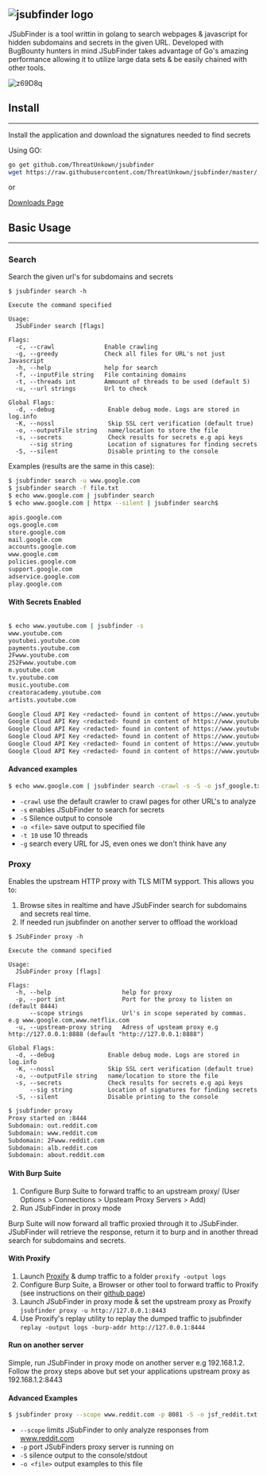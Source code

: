 ## ![jsubfinder logo](https://user-images.githubusercontent.com/17349277/146734055-8b836305-7a13-4c66-a02b-d92932322b42.png)




JSubFinder is a tool writtin in golang to search webpages & javascript for hidden subdomains and secrets in the given URL. Developed with BugBounty hunters in mind JSubFinder takes advantage of Go's amazing performance allowing it to utilize large data sets & be easily chained with other tools.


![z69D8q](https://user-images.githubusercontent.com/17349277/147615346-9c1471a6-a9a8-45cb-a429-f789b255950c.gif)

## Install
---
Install the application and download the signatures needed to find secrets

Using GO:
```bash
go get github.com/ThreatUnkown/jsubfinder
wget https://raw.githubusercontent.com/ThreatUnkown/jsubfinder/master/.jsf_signatures.yaml && mv .jsf_signatures.yaml ~/.jsf_signatures.yaml
```

or

[Downloads Page](https://github.com/hiddengearz/jsubfinder/tags)


## Basic Usage
---

### Search

Search the given url's for subdomains and secrets

```text
$ jsubfinder search -h

Execute the command specified

Usage:
  JSubFinder search [flags]

Flags:
  -c, --crawl              Enable crawling
  -g, --greedy             Check all files for URL's not just Javascript
  -h, --help               help for search
  -f, --inputFile string   File containing domains
  -t, --threads int        Ammount of threads to be used (default 5)
  -u, --url strings        Url to check

Global Flags:
  -d, --debug               Enable debug mode. Logs are stored in log.info
  -K, --nossl               Skip SSL cert verification (default true)
  -o, --outputFile string   name/location to store the file
  -s, --secrets             Check results for secrets e.g api keys
      --sig string          Location of signatures for finding secrets
  -S, --silent              Disable printing to the console
```

Examples (results are the same in this case):

```bash
$ jsubfinder search -u www.google.com
$ jsubfinder search -f file.txt
$ echo www.google.com | jsubfinder search
$ echo www.google.com | httpx --silent | jsubfinder search$

apis.google.com
ogs.google.com
store.google.com
mail.google.com
accounts.google.com
www.google.com
policies.google.com
support.google.com
adservice.google.com
play.google.com
```



#### With Secrets Enabled

```bash

$ echo www.youtube.com | jsubfinder -s
www.youtube.com
youtubei.youtube.com
payments.youtube.com
2Fwww.youtube.com
252Fwww.youtube.com
m.youtube.com
tv.youtube.com
music.youtube.com
creatoracademy.youtube.com
artists.youtube.com

Google Cloud API Key <redacted> found in content of https://www.youtube.com
Google Cloud API Key <redacted> found in content of https://www.youtube.com
Google Cloud API Key <redacted> found in content of https://www.youtube.com
Google Cloud API Key <redacted> found in content of https://www.youtube.com
Google Cloud API Key <redacted> found in content of https://www.youtube.com
Google Cloud API Key <redacted> found in content of https://www.youtube.com
```

#### Advanced examples
```bash
$ echo www.google.com | jsubfinder search -crawl -s -S -o jsf_google.txt -t 10 -g
```

* `-crawl` use the default crawler to crawl pages for other URL's to analyze
* `-s` enables JSubFinder to search for secrets
* `-S` Silence output to console
* `-o <file>` save output to specified file
* `-t 10` use 10 threads
* `-g` search every URL for JS, even ones we don't think have any

### Proxy
Enables the upstream HTTP proxy with TLS MITM sypport. This allows you to:

1) Browse sites in realtime and have JSubFinder search for subdomains and secrets real time.
2) If needed run jsubfinder on another server to offload the workload

```text
$ JSubFinder proxy -h

Execute the command specified

Usage:
  JSubFinder proxy [flags]

Flags:
  -h, --help                    help for proxy
  -p, --port int                Port for the proxy to listen on (default 8444)
      --scope strings           Url's in scope seperated by commas. e.g www.google.com,www.netflix.com
  -u, --upstream-proxy string   Adress of upsteam proxy e.g http://127.0.0.1:8888 (default "http://127.0.0.1:8888")

Global Flags:
  -d, --debug               Enable debug mode. Logs are stored in log.info
  -K, --nossl               Skip SSL cert verification (default true)
  -o, --outputFile string   name/location to store the file
  -s, --secrets             Check results for secrets e.g api keys
      --sig string          Location of signatures for finding secrets
  -S, --silent              Disable printing to the console
```

```bash
$ jsubfinder proxy
Proxy started on :8444
Subdomain: out.reddit.com
Subdomain: www.reddit.com
Subdomain: 2Fwww.reddit.com
Subdomain: alb.reddit.com
Subdomain: about.reddit.com
```

#### With Burp Suite
1) Configure Burp Suite to forward traffic to an upstream proxy/ (User Options > Connections > Upsteam Proxy Servers > Add)
2) Run JSubFinder in proxy mode

Burp Suite will now forward all traffic proxied through it to JSubFinder. JSubFinder will retrieve the response, return it to burp and in another thread search for subdomains and secrets.

#### With Proxify
1) Launch [Proxify](https://github.com/projectdiscovery/proxify) & dump traffic to a folder `proxify -output logs`
2) Configure Burp Suite, a Browser or other tool to forward traffic to Proxify (see instructions on their [github page](https://github.com/projectdiscovery/proxify))
3) Launch JSubFinder in proxy mode & set the upstream proxy as Proxify `jsubfinder proxy -u http://127.0.0.1:8443`
4) Use Proxify's replay utility to replay the dumped traffic to jsubfinder `replay -output logs -burp-addr http://127.0.0.1:8444`


#### Run on another server
Simple, run JSubFinder in proxy mode on another server e.g 192.168.1.2. Follow the proxy steps above but set your applications upstream proxy as 192.168.1.2:8443

#### Advanced Examples

```bash
$ jsubfinder proxy --scope www.reddit.com -p 8081 -S -o jsf_reddit.txt
```

* `--scope` limits JSubFinder to only analyze responses from www.reddit.com
* `-p` port JSubFinders proxy server is running on
* `-S` silence output to the console/stdout
* `-o <file>` output examples to this file
